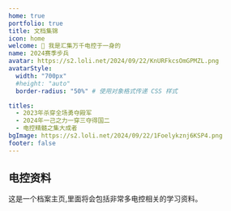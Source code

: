 ```yaml
---
home: true
portfolio: true
title: 文档集锦
icon: home
welcome: 👋 我是汇集万千电控于一身的
name: 2024赛季步兵
avatar: https://s2.loli.net/2024/09/22/KnURFkcsOmGPMZL.png
avatarStyle:
  width: "700px"
  #height: "auto"
  border-radius: "50%" # 使用对象格式传递 CSS 样式

titles:
  - 2023年杀穿全场勇夺殿军
  - 2024年一己之力一穿三夺得国二
  - 电控精髓之集大成者
bgImage: https://s2.loli.net/2024/09/22/1Foelykznj6KSP4.png
footer: false
---
```


## 电控资料

这是一个档案主页,里面将会包括非常多电控相关的学习资料。

<!-- 要使用此布局，你应该在页面 Frontmatter 中设置 `home: true` 和 `portfolio: true`。

相关配置文档请见 [档案主页](https://theme-hope.vuejs.press/zh/guide/blog/home.html#档案类型主页)。 -->

<!-- <VPCard
    title="2025赛季电控培训第一课"
    desc="慷慨解囊为学识，胜过一切闭门造车"
    logo=""
    link="/zh/lesson_one"
    background="rgba(30, 180, 255, 0.3)"
    /> -->


<div class="catalog-display-container">
  <Catalog base='/zh/lesson-file' />
</div>

<!-- <Catalog /> -->
